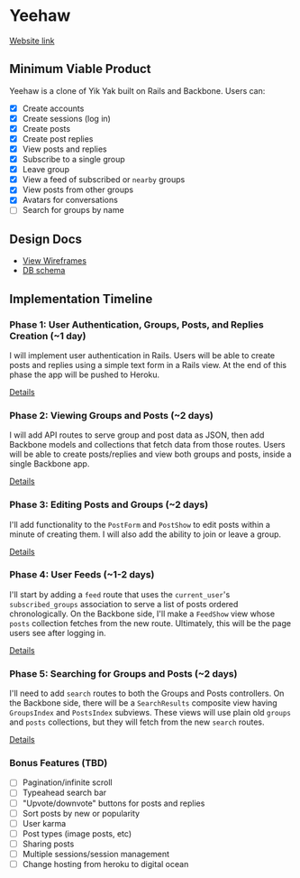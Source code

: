 # Yeehaw

[Website link][domain]

[domain]: http://yeehawapp.me

## Minimum Viable Product
Yeehaw is a clone of Yik Yak built on Rails and Backbone. Users can:

<!-- This is a Markdown checklist. Use it to keep track of your progress! -->

- [x] Create accounts
- [x] Create sessions (log in)
- [x] Create posts
- [x] Create post replies
- [x] View posts and replies
- [x] Subscribe to a single group
- [x] Leave group
- [x] View a feed of subscribed or `nearby` groups
- [x] View posts from other groups
- [x] Avatars for conversations
- [ ] Search for groups by name

## Design Docs
* [View Wireframes][views]
* [DB schema][schema]

[views]: ./docs/views.md
[schema]: ./docs/schema.md

## Implementation Timeline

### Phase 1: User Authentication, Groups, Posts, and Replies Creation (~1 day)
I will implement user authentication in Rails. Users will be able to create posts and replies using a simple text form in a Rails view. At the end of this phase the app will be pushed to Heroku.

[Details][phase-one]

### Phase 2: Viewing Groups and Posts (~2 days)
I will add API routes to serve group and post data as JSON, then add Backbone models and collections that fetch data from those routes. Users will be able to create posts/replies and view both groups and posts, inside a single Backbone app.

[Details][phase-two]

### Phase 3: Editing Posts and Groups (~2 days)
I'll add functionality to the `PostForm` and `PostShow` to edit posts within a minute of creating them. I will also add the ability to join or leave a group.

[Details][phase-three]

### Phase 4: User Feeds (~1-2 days)
I'll start by adding a `feed` route that uses the `current_user`'s `subscribed_groups` association to serve a list of posts ordered chronologically. On the Backbone side, I'll make a `FeedShow` view whose `posts` collection fetches from the new route.  Ultimately, this will be the page users see after logging in.

[Details][phase-four]

### Phase 5: Searching for Groups and Posts (~2 days)
I'll need to add `search` routes to both the Groups and Posts controllers. On the Backbone side, there will be a `SearchResults` composite view having `GroupsIndex` and `PostsIndex` subviews. These views will use plain old `groups` and `posts` collections, but they will fetch from the new `search` routes.

[Details][phase-five]


### Bonus Features (TBD)
- [ ] Pagination/infinite scroll
- [ ] Typeahead search bar
- [ ] "Upvote/downvote" buttons for posts and replies
- [ ] Sort posts by new or popularity
- [ ] User karma
- [ ] Post types (image posts, etc)
- [ ] Sharing posts
- [ ] Multiple sessions/session management
- [ ] Change hosting from heroku to digital ocean

[phase-one]: ./docs/phases/phase1.md
[phase-two]: ./docs/phases/phase2.md
[phase-three]: ./docs/phases/phase3.md
[phase-four]: ./docs/phases/phase4.md
[phase-five]: ./docs/phases/phase5.md
